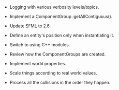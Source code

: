 - Logging with various verbosity levels/topics.

- Implement a ComponentGroup::getAllContiguous().

- Update SFML to 2.6.

- Define an entity's position only when instantiating it.

- Switch to using C++ modules.

- Review how the ComponentGroups are created.

- Implement world properties.

- Scale things according to real world values.

- Process all the collisions in the order they happen.
